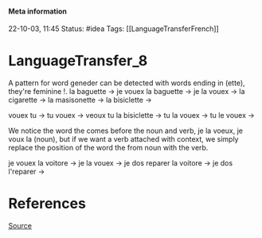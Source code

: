 #### Meta information
22-10-03, 11:45
Status: #idea
Tags: [[LanguageTransferFrench]]






# LanguageTransfer_8
A pattern for word geneder can be detected with words ending in (ette), they're feminine !.
la baguette ->
je vouex la baguette ->
je la vouex ->
la cigarette -> 
la masisonette -> 
la bisiclette -> 

vouex tu -> 
tu vouex -> 
veoux tu la bisiclette -> 
tu la vouex ->
tu le vouex ->

We notice the word the comes before the noun and verb, je la voeux, je voux la (noun), but if we want a verb attached with context, we simply replace the position of the word the from noun with the verb.

je vouex la voitore ->
je la vouex ->
je dos reparer la voitore -> 
je dos l'reparer ->








# References
[Source](https://www.youtube.com/watch?v=uXpTajuQpzI&ab_channel=TakeLessons)